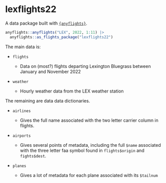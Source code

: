 # lexflights22

A data package built with [`{anyflights}`](https://anyflights.netlify.app/).

```r
anyflights::anyflights("LEX", 2022, 1:11) |>
  anyflights::as_flights_package("lexflights22")
```



The main data is:

- `flights`

  - Data on (most?) flights departing Lexington Bluegrass between January and November 2022
  
- `weather`

  - Hourly weather data from the LEX weather station

The remaining are data data dictionaries.

- `airlines`

  - Gives the full name associated with the two letter carrier column in flights.

- `airports`

  - Gives several points of metadata, including the full `$name` associated with the three letter faa symbol found in `flights$origin` and `fights$dest`.

- `planes`

  - Gives a lot of metadata for each plane associated with its `$tailnum`
